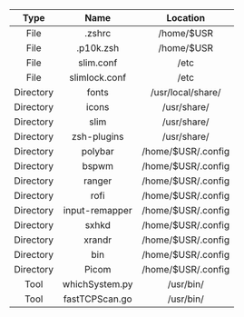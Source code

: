 |   Type    |      Name      |        Location        |
|:---------:|:--------------:|:----------------------:|
|   File    |     .zshrc     |       /home/$USR       |
|   File    |   .p10k.zsh    |       /home/$USR       |
|   File    |   slim.conf    |          /etc          |
|   File    | slimlock.conf  |          /etc          |
| Directory |     fonts      |    /usr/local/share/   |
| Directory |     icons      |       /usr/share/      |
| Directory |      slim      |       /usr/share/      |
| Directory |  zsh-plugins   |       /usr/share/      |
| Directory |    polybar     |   /home/$USR/.config   |
| Directory |     bspwm      |   /home/$USR/.config   |
| Directory |     ranger     |   /home/$USR/.config   |
| Directory |      rofi      |   /home/$USR/.config   |
| Directory | input-remapper |   /home/$USR/.config   |
| Directory |     sxhkd      |   /home/$USR/.config   |
| Directory |     xrandr     |   /home/$USR/.config   |
| Directory |      bin       |   /home/$USR/.config   |
| Directory |     Picom      |   /home/$USR/.config   |
|   Tool    | whichSystem.py |        /usr/bin/       |
|   Tool    | fastTCPScan.go |        /usr/bin/       |
